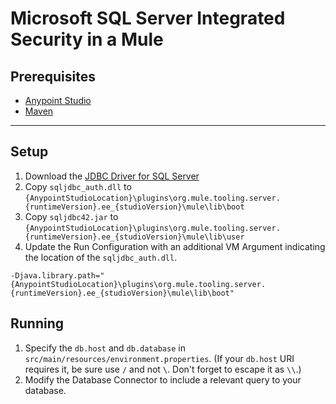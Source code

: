 # Microsoft SQL Server Integrated Security in a Mule
## Prerequisites
- [Anypoint Studio](https://www.mulesoft.com/lp/dl/studio)
- [Maven](https://maven.apache.org/download.cgi)
---
## Setup
1. Download the [JDBC Driver for SQL Server](https://docs.microsoft.com/en-us/sql/connect/jdbc/microsoft-jdbc-driver-for-sql-server)
2. Copy `sqljdbc_auth.dll` to `{AnypointStudioLocation}\plugins\org.mule.tooling.server.{runtimeVersion}.ee_{studioVersion}\mule\lib\boot`
3. Copy `sqljdbc42.jar` to `{AnypointStudioLocation}\plugins\org.mule.tooling.server.{runtimeVersion}.ee_{studioVersion}\mule\lib\user`
4. Update the Run Configuration with an additional VM Argument indicating the location of the `sqljdbc_auth.dll`.
```
-Djava.library.path="{AnypointStudioLocation}\plugins\org.mule.tooling.server.{runtimeVersion}.ee_{studioVersion}\mule\lib\boot"
```
## Running
1. Specify the `db.host` and `db.database` in `src/main/resources/environment.properties`. (If your `db.host` URI requires it, be sure use `/` and not `\`. Don't forget to escape it as `\\`.)
2. Modify the Database Connector to include a relevant query to your database.
